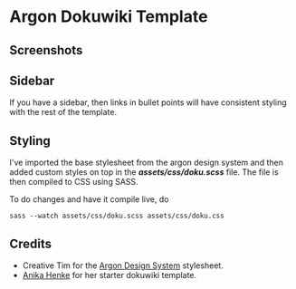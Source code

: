 # Argon Dokuwiki Template

## Screenshots

## Sidebar

If you have a sidebar, then links in bullet points will have consistent styling with the rest of the template.

## Styling

I've imported the base stylesheet from the argon design system and then added custom styles on top in the ___assets/css/doku.scss___ file. The file is then compiled to CSS using SASS.

To do changes and have it compile live, do
```
sass --watch assets/css/doku.scss assets/css/doku.css
```

## Credits
* Creative Tim for the [Argon Design System](https://github.com/creativetimofficial/argon-design-system) stylesheet.
* [Anika Henke](https://github.com/selfthinker) for her starter dokuwiki template.